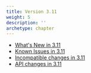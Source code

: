 ```yaml
---
title: Version 3.11
weight: 5
description: ''
archetype: chapter
---
```

- [What's New in 3.11](whats-new-in-3-11.md)
- [Known Issues in 3.11](known-issues-in-3-11.md)
- [Incompatible changes in 3.11](incompatible-changes-in-3-11.md)
- [API changes in 3.11](api-changes-in-3-11.md)
